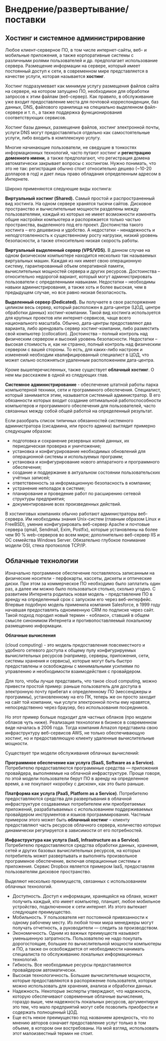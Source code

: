 # Внедрение/развертывание/поставки

## **Хостинг и системное администрирование**

Любое клиент-серверное ПО, в том числе интернет-сайты, веб- и мобильные приложения, а также корпоративные системы с различными ролями пользователей и др. предполагает использование сервера. Размещение информации на сервере, который имеет постоянный доступ к сети, в современном мире представляется в качестве услуги, которая называется **хостинг**.

Хостинг подразумевает как минимум услугу размещения файлов сайта на сервере, на котором запущено ПО, необходимое для обработки запросов к этим файлам (веб-сервер). Как правило, в обслуживание уже входит предоставление места для почтовой корреспонденции, баз данных, DNS, файлового хранилища на специально выделенном файл-сервере и т. п., а также поддержка функционирования соответствующих сервисов.

Хостинг базы данных, размещение файлов, хостинг электронной почты, услуги DNS могут предоставляться отдельно как самостоятельные услуги, либо входить в комплексную услугу.

Многие начинающие пользователи, не сведущие в тонкостях информационных технологий, часто путают хостинг и **регистрацию доменного имени**, а также предполагают, что регистрация домена автоматически закрывает вопросы с хостингом. Нужно понимать, что это не так: регистрация обычно стоит относительно дешево (~10-20 долларов в год) и дает лишь право обладания определенным адресом в Интернете.

Широко применяются следующие виды хостинга:

**Виртуальный хостинг (Shared).** Самый простой и распространенный вид хостинга. На одном сервере хранятся тысячи сайтов. Дисковое пространство и вычислительные мощности разделены между пользователями, каждый из которых не имеет возможности изменять общие настройки компьютера и распоряжается только частью пространства, выделенного под его проект. Достоинства такого хостинга – его дешевизна и удобство. А недостатки – ненадежность и неподготовленность к существенному росту нагрузки, низкий уровень безопасности, а также относительно низкая скорость работы.

**Виртуальный выделенный сервер (VPS/VDS).** В данном случае на одном физическом компьютере находится несколько так называемых виртуальных машин. Каждая из них имеет свою операционную систему, гарантированный объем оперативной памяти, вычислительных мощностей сервера и других ресурсов. Достоинства – относительно недорогой вариант, который могут администрировать пользователи с определенными навыками. Недостатки – необходимы навыки администрирования, а также хоть и более высокая, чем в предыдущем случае, но все равно низкая безопасность.

**Выделенный сервер (Dedicated).** Вы получаете в свое распоряжение целиком весь сервер, который расположен в дата-центре (ЦОД, центре обработки данных) хостинг-компании. Такой вид хостинга используется для крупных проектов или интернет-сервисов, чаще всего национального масштаба. Обычно, дата-центры предоставляют два варианта, либо арендовать сервер хостинг-компании, либо разместить свой компьютер (collocation). Достоинства – полный контроль над физическим сервером и высокий уровень безопасности. Недостатки – высокая стоимость и, как ни странно, полный контроль над физическим сервером с вашей стороны. То есть, для каких-либо настроек и изменений необходим квалифицированный специалист в ЦОД, что может сильно осложняться удаленным расположением дата-центра.

Кроме вышеперечисленных, также существует **облачный хостинг**. О нем мы расскажем в одной из следующих глав.

**Системное администрирование** - обеспечение штатной работы парка компьютерной техники, сети и программного обеспечения. Специалист, который занимается этим, называется системный администратор. В его обязанности которых входит создание оптимальной работоспособности компьютеров и программного обеспечения для пользователей, часто связанных между собой общей работой на определенный результат.

Если разобрать список типичных обязанностей системного администратора (сисадмина, или просто админа) выглядит примерно следующим образом:

- подготовка и сохранение резервных копий данных, их периодическая проверка и уничтожение;
- установка и конфигурирование необходимых обновлений для операционной системы и используемых программ;
- установка и конфигурирование нового аппаратного и программного обеспечения;
- создание и поддержание в актуальном состоянии пользовательских учётных записей;
- ответственность за информационную безопасность в компании;
- устранение неполадок в системе;
- планирование и проведение работ по расширению сетевой структуры предприятия;
- документирование всех произведенных действий.

В хостинговых компаниях обычно работают администраторы веб-сервера. Им необходимы знания Unix-систем (главным образом Linux и FreeBSD), умение конфигурировать веб-сервер Apache и почтовые сервера (qmail, Sendmail, Exim, Postfix), которые установлены на более чем 90 % web-серверов во всем мире; дополнительно веб-сервер IIS и ОС семейства Windows Server. Обязательно глубокое понимание модели OSI, стека протоколов TCP/IP.

## **Облачные технологии**

Изначально программное обеспечение поставлялось записанным на физические носители - перфокарты, кассеты, дискеты и оптические диски. При этом за коммерческое ПО необходимо было заплатить один раз, а далее им можно было пользоваться столько, сколько угодно. С развитием Интернета родилась новая модель - представление ПО в аренду на определенный срок с запуском его через веб-интерфейс. Впервые подобную модель применила компания Salesforce, в 1999 году начавшая предоставлять одноименную CRM по подписке через сайт. Такой подход породил новый термин - «облако», ставший в общем смысле синонимом Интернета и противопоставляемый локальному размещению информации.

**Облачные вычисления**

(cloud computing) - это модель предоставления повсеместного и удобного сетевого доступа к общему пулу конфигурируемых вычислительных ресурсов (например, серверы, приложения, сети, системы хранения и сервисы), которые могут быть быстро предоставлены и освобождены с минимальными усилиями по управлению и необходимости взаимодействия с провайдером.

Для того, чтобы лучше представить, что такое cloud computing, можно привести простой пример: раньше пользователь для доступа в электронную почту прибегал к определенному ПО (мессенджеры и программы), установленному на его ПК, теперь же он просто заходит на сайт той компании, чьи услуги электронной почты ему нравятся, непосредственно через браузер, без использования посредников.

Но этот пример больше подходит для частных облаков (про модели облаков чуть ниже). Реализация технологии в бизнесе в современном виде началась в 2006 года. Тогда компания Amazon представила свою инфраструктуру веб-сервисов AWS, не только обеспечивающую хостинг, но и предоставляющую клиенту удаленные вычислительные мощности.

Существует три модели обслуживания облачных вычислений:

**Программное обеспечение как услуга (SaaS, Software as a Service)**. Потребителю предоставляются программные средства — приложения провайдера, выполняемые на облачной инфраструктуре. Проще говоря, по этой модели пользователи берут ПО в аренду на определенное время, а не покупают «коробку с диском», как это было раньше.

**Платформа как услуга (PaaS, Platform as a Service)**. Потребителю предоставляются средства для развертывания в облачной инфраструктуре создаваемых потребителем или приобретаемых приложений, разрабатываемых с использованием поддерживаемых провайдером инструментов и языков программирования. Частным примером этого может быть **облачный хостинг** – клиенту предоставляют часть ресурсов облачного сервера, количество которых динамически регулируется в зависимости от его потребностей.

**Инфраструктура как услуга (IaaS, Infrastructure as a Service)**. Потребителю предоставляются средства обработки данных, хранения, сетей и других базовых вычислительных ресурсов, на которых потребитель может развертывать и выполнять произвольное программное обеспечение, включая операционные системы и приложения. Сервис Dropbox является примером IaaS, предоставляя пользователям дисковое пространство.

Выделяют несколько преимуществ, связанных с использованием облачных технологий.

- Доступность. Доступ к информации, хранящейся на облаке, может получить каждый, кто имеет компьютер, планшет, любое мобильное устройство, подключенное к сети интернет. Из этого вытекает следующее преимущество.
- Мобильность. У пользователя нет постоянной привязанности к одному рабочему месту. Из любой точки мира менеджеры могут получать отчетность, а руководители — следить за производством.
- Экономичность. Одним из важных преимуществ называют уменьшенную затратность. Пользователю не надо покупать дорогостоящие, большие по вычислительной мощности компьютеры и ПО, а также он освобождается от необходимости нанимать специалиста по обслуживанию локальных информационных технологий.
- Гибкость. Все необходимые ресурсы предоставляются провайдером автоматически.
- Высокая технологичность. Большие вычислительные мощности, которые предоставляются в распоряжение пользователя, которые можно использовать для хранения, анализа и обработки данных.
- Надежность. Некоторые эксперты утверждают, что надежность, которую обеспечивают современные облачные вычисления, гораздо выше, чем надежность локальных ресурсов, аргументируя это тем, что мало предприятий могут себе позволить приобрести и содержать полноценный ЦОД.
- Еще есть некое преимущество под названием арендность, что по мнению авторов означает предоставление услуг только в том объеме, в котором они востребованы. На мой взгляд, использовать этот малоизвестный термин не стоит.